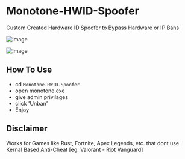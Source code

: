 # Monotone-HWID-Spoofer
Custom Created Hardware ID Spoofer to Bypass Hardware or IP Bans
<br>

![image](https://github.com/user-attachments/assets/562c0c99-6009-4983-9339-04349e0e73b1)

![image](https://github.com/user-attachments/assets/c2f2a007-3345-4892-a222-aaf84a56a80c)


## How To Use

* cd `Monotone-HWID-Spoofer`
* open monotone.exe
* give admin privilages
* click 'Unban'
* Enjoy

## Disclaimer
Works for Games like Rust, Fortnite, Apex Legends, etc. that dont use Kernal Based Anti-Cheat [eg. Valorant - Riot Vanguard]

